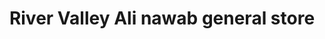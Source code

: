 ---
title: "River Valley Ali nawab general store"
url: /karachi/river-valley-ali-nawab-general-store/
shop: general
---